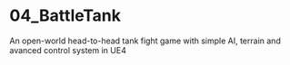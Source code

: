 # 04_BattleTank
An open-world head-to-head tank fight game with simple AI, terrain and avanced control system in UE4
